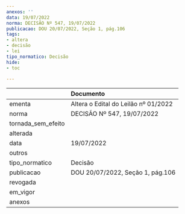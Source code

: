 ```yaml
---
anexos: ''
data: 19/07/2022
norma: DECISÃO Nº 547, 19/07/2022
publicacao: DOU 20/07/2022, Seção 1, pág.106
tags:
- altera
- decisão
- lei
tipo_normatico: Decisão
hide: 
- toc 
 
---
```


|                    | Documento                            |
|:-------------------|:-------------------------------------|
| ementa             | Altera o Edital do Leilão nº 01/2022 |
| norma              | DECISÃO Nº 547, 19/07/2022           |
| tornada_sem_efeito |                                      |
| alterada           |                                      |
| data               | 19/07/2022                           |
| outros             |                                      |
| tipo_normatico     | Decisão                              |
| publicacao         | DOU 20/07/2022, Seção 1, pág.106     |
| revogada           |                                      |
| em_vigor           |                                      |
| anexos             |                                      |